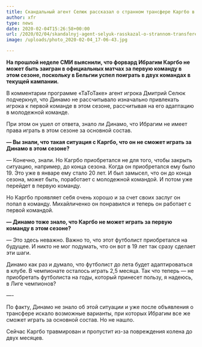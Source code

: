 ```yaml
---
title: Скандальный агент Селюк рассказал о странном трансфере Каргбо в Динамо
author: xfr
type: news
date: 2020-02-04T15:26:58+00:00
url: /2020/02/04/skandalnyj-agent-selyuk-rasskazal-o-strannom-transfere-kargbo-v-dinamo/
image: /uploads/photo_2020-02-04_17-06-43.jpg

---
```

**На прошлой неделе СМИ выяснили, что форвард Ибрагим Каргбо не может быть заигран в официальных матчах за первую команду в этом сезоне, поскольку в Бельгии успел поиграть в двух командах в текущей кампании.**

В комментарии программе «ТаТоТаке» агент игрока Дмитрий Селюк подчеркнул, что Динамо не рассчитывало изначально привлекать игрока к первой команде в этом сезоне, рассчитывая на его адаптацию в молодежной команде.

При этом он ушел от ответа, знало ли Динамо, что Ибрагим не имеет права играть в этом сезоне за основной состав.

**&#8212; Вы знали, что такая ситуация с Каргбо, что он не сможет играть за Динамо в этом сезоне?**

&#8212; Конечно, знали. Но Кагрбо приобретался не для того, чтобы закрыть ситуацию, например, до конца сезона. Когда он приобретался ему было 19. Это уже в январе ему стало 20 лет. И был замысел, что он до конца сезона, может быть, поработает с молодежной командой. И потом уже перейдет в первую команду.

Но Каргбо проявляет себя очень хорошо и за счет своих заслуг он попал в команду. Михайличенко он понравился и теперь он работает с первой командой.

**&#8212; Динамо тоже знало, что Каргбо не может играть за первую команду в этом сезоне?**

&#8212; Это здесь неважно. Важно то, что этот футболист приобретался на будущее. И никто не мог подумать, что он вот в 19 лет так сразу сделает эти шаги.

Динамо как раз и думало, что футболист до лета будет адаптироваться в клубе. В чемпионате осталось играть 2,5 месяца. Так что теперь &#8212; не приобретать футболиста на годы, который принесет пользу, я надеюсь, в Лиге чемпионов?

—-

По факту, Динамо не знало об этой ситуации и уже после объявления о трансфере искало возможные варианты, при которых Ибрагим все же сможет играть за основной состав. Но не нашло.

Сейчас Каргбо травмирован и пропустит из-за повреждения колена до двух месяцев.
